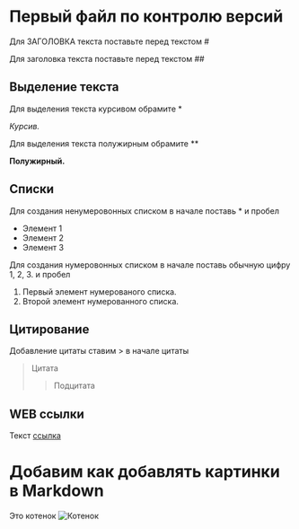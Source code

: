 # Первый файл по контролю версий
Для ЗАГОЛОВКА текста поставьте перед текстом #

Для заголовка текста поставьте перед текстом ##

## Выделение текста

Для выделения текста курсивом обрамите * 

*Курсив.*

Для выделения текста полужирным обрамите **

**Полужирный.**

## Списки

Для создания ненумеровонных списком в начале поставь * и пробел

* Элемент 1
* Элемент 2
* Элемент 3

Для создания нумеровонных списком в начале поставь обычную цифру 1, 2, 3. и пробел

1. Первый элемент нумерованого списка.
2. Второй элемент нумерованного списка.

##  Цитирование

Добавление цитаты ставим > в начале цитаты

> Цитата
>> Подцитата

## WEB ссылки

Текст [ссылка](http:адрес)

# Добавим как добавлять картинки в Markdown
Это котенок
![Котенок](02252e85fef76ab07d9536d39056cead.jpg)